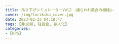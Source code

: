 ```yaml
---
title: 吊り下げシミュレーターVol2 -捕らわれ美女の機械○-
cover: /img/torikika_cover.jpg
date: 2023-02-23 04:18:47
tags: [非18禁, 轻百合, 拟人化]
categories:
- [RPG]
---
```

